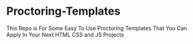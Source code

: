 # Proctoring-Templates
This Repo is For Some Easy To Use Proctoring Templates That You Can Apply In Your Next HTML CSS and JS Projects
